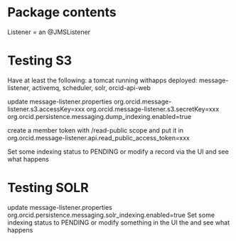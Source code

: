 Package contents
================

Listener = an @JMSListener

Testing S3
==========
Have at least the following: a tomcat running withapps deployed: message-listener, activemq, scheduler, solr, orcid-api-web

update message-listener.properties
	org.orcid.message-listener.s3.accessKey=xxx
	org.orcid.message-listener.s3.secretKey=xxx
	org.orcid.persistence.messaging.dump_indexing.enabled=true

create a member token with /read-public scope and put it in
	org.orcid.message-listener.api.read_public_access_token=xxx
	
Set some indexing status to PENDING or modify a record via the UI and see what happens

Testing SOLR
============
update message-listener.properties
	org.orcid.persistence.messaging.solr_indexing.enabled=true
Set some indexing status to PENDING or modify something in the UI the and see what happens
